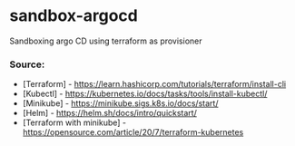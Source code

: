 # sandbox-argocd
Sandboxing argo CD using terraform as provisioner

### Source:

* [Terraform] - https://learn.hashicorp.com/tutorials/terraform/install-cli
* [Kubectl] - https://kubernetes.io/docs/tasks/tools/install-kubectl/
* [Minikube] - https://minikube.sigs.k8s.io/docs/start/
* [Helm] - https://helm.sh/docs/intro/quickstart/
* [Terraform with minikube] - https://opensource.com/article/20/7/terraform-kubernetes
